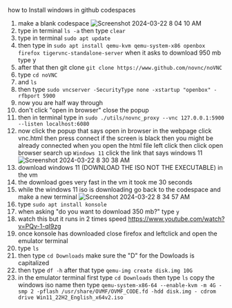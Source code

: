 how to Install windows in github codespaces 
1. make a blank codespace ![Screenshot 2024-03-22 8 04 10 AM](https://github.com/1043613lcpsorg/windows-codespaces/assets/153699099/79e75d5a-a2d8-42df-a865-e4db181e275d)
2. type in terminal `ls -a` then type `clear`
3. type in terminal `sudo apt update`
4. then type in `sudo apt install qemu-kvm qemu-system-x86 openbox firefox tigervnc-standalone-server` when it asks to download 950 mb type y
5. after that then git clone `git clone https://www.github.com/novnc/noVNC`
6. type `cd noVNC`
7. and `ls`
8. then type `sudo vncserver -SecurityType none -xstartup "openbox" -rfbport 5900`
9. now you are half way through
10. don't click "open in browser" close the popup
11. then in terminal type in `sudo ./utils/novnc_proxy --vnc 127.0.0.1:5900 --listen localhost:6080`
12. now click the popup that says open in browser 
in the webpage click vnc.html
then press connect if the screen is black then you might be already connected when you open the html file
left click then click open browser
search up `Windows 11`
click the link that says windows 11
![Screenshot 2024-03-22 8 30 38 AM](https://github.com/1043613lcpsorg/windows-codespaces/assets/153699099/676c912b-3ea5-405d-8271-5bbc197a986b)
1. download windows 11 (DOWNLOAD THE ISO NOT THE EXECUTABLE) in the vm
2. the download goes very fast in the vm it took me 30 seconds
3. while the windows 11 iso is downloading go back to the codespace and make a new terminal 
![Screenshot 2024-03-22 8 34 57 AM](https://github.com/1043613lcpsorg/windows-codespaces/assets/153699099/2ff07b91-e79c-4bb8-89f9-bf5c834d07c2)
4. type `sudo apt install konsole`
5. when asking "do you want to download 350 mb?" type `y`
6. watch this but it runs in 2 times speed https://www.youtube.com/watch?v=PQv-1-qI9zg
7. once konsole has downloaded close firefox and leftclick and open the emulator terminal
8. type `ls`
9. then type `cd Downloads` make sure the "D" for the Dowloads is capitalized
10. then type `df -h` after that type `qemu-img create disk.img 10G`
11. in the emulator terminal first type `cd Downloads` then type `ls` copy the windows iso name then type `qemu-system-x86-64 --enable-kvm -m 4G -smp 2 -pflash /usr/share/OVMF/OVMF_CODE.fd -hdd disk.img - cdrom drive Win11_22H2_English_x64v2.iso`
